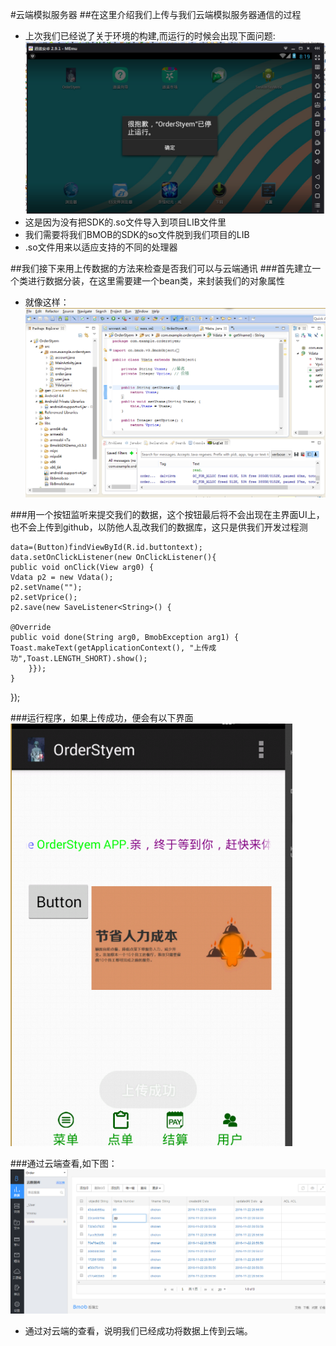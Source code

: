 ﻿#云端模拟服务器
##在这里介绍我们上传与我们云端模拟服务器通信的过程
* 上次我们已经说了关于环境的构建,而运行的时候会出现下面问题:<br>
![image](https://github.com/heavenfires/OrderStyem/raw/master/docs/yyimage/iii.png)<br>
* 这是因为没有把SDK的.so文件导入到项目LIB文件里<br>
* 我们需要将我们BMOB的SDK的so文件脱到我们项目的LIB<br>
* .so文件用来以适应支持的不同的处理器<br>

##我们接下来用上传数据的方法来检查是否我们可以与云端通讯
###首先建立一个类进行数据分装，在这里需要建一个bean类，来封装我们的对象属性
* 就像这样：<br>
![image](https://github.com/heavenfires/OrderStyem/raw/master/docs/yyimage/jjj.png)<br>

###用一个按钮监听来提交我们的数据，这个按钮最后将不会出现在主界面UI上，也不会上传到github，以防他人乱改我们的数据库，这只是供我们开发过程测
	
	data=(Button)findViewById(R.id.buttontext);
	data.setOnClickListener(new OnClickListener(){
	public void onClick(View arg0) {
	Vdata p2 = new Vdata();
	p2.setVname("");
	p2.setVprice();
	p2.save(new SaveListener<String>() {

	@Override
	public void done(String arg0, BmobException arg1) {
	Toast.makeText(getApplicationContext(), "上传成功",Toast.LENGTH_SHORT).show();
		}});
	}
});<br>

###运行程序，如果上传成功，便会有以下界面
![image](https://github.com/heavenfires/OrderStyem/raw/master/docs/yyimage/kkk.png)<br>

###通过云端查看,如下图：
![image](https://github.com/heavenfires/OrderStyem/raw/master/docs/yyimage/lll.png)<br>
* 通过对云端的查看，说明我们已经成功将数据上传到云端。



